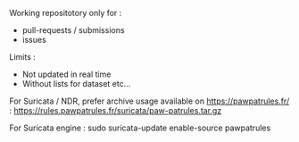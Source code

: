Working repositotory only for :
- pull-requests / submissions
- issues

Limits :
- Not updated in real time
- Without lists for dataset
etc...

For Suricata / NDR, prefer archive usage available on https://pawpatrules.fr/ : https://rules.pawpatrules.fr/suricata/paw-patrules.tar.gz

For Suricata engine : sudo suricata-update enable-source pawpatrules

